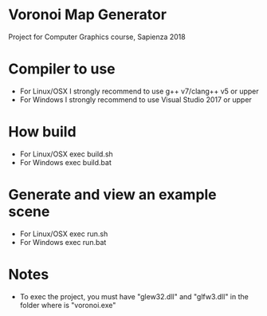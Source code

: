 # Voronoi Map Generator
Project for Computer Graphics course, Sapienza 2018

# Compiler to use
- For Linux/OSX I strongly recommend to use g++ v7/clang++ v5 or upper
- For Windows I strongly recommend to use Visual Studio 2017 or upper

# How build
- For Linux/OSX exec build.sh
- For Windows exec build.bat

# Generate and view an example scene
- For Linux/OSX exec run.sh
- For Windows exec run.bat

# Notes
- To exec the project, you must have "glew32.dll" and "glfw3.dll" in the folder where is "voronoi.exe"
